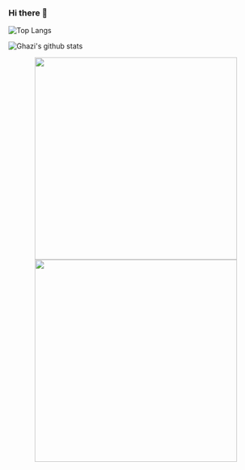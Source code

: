 ### Hi there 👋

![Top Langs](https://github-readme-stats.vercel.app/api/top-langs/?username=gkhan205&layout=compact&theme=dark&hide_border=true)

![Ghazi's github stats](https://github-readme-stats.vercel.app/api?username=swiftwombat&show_icons=true&hide_border=true&theme=dark)

<div align = "center">
  <img src = "https://github-readme-stats.vercel.app/api?username=swiftwombat&show_icons=true&theme=bear" width = 400>
  <img src = "https://github-readme-stats.vercel.app/api/top-langs/?username=swiftwombat&layout=compact&theme=dark&hide_border=true" width = 400>
</div>

<!--
**swiftwombat/swiftwombat** is a ✨ _special_ ✨ repository because its `README.md` (this file) appears on your GitHub profile.

Here are some ideas to get you started:

- 🔭 I’m currently working on ...
- 🌱 I’m currently learning ...
- 👯 I’m looking to collaborate on ...
- 🤔 I’m looking for help with ...
- 💬 Ask me about ...
- 📫 How to reach me: ...
- 😄 Pronouns: ...
- ⚡ Fun fact: ...
-->
